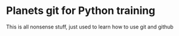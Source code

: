 # Planets git for Python training

This is all nonsense stuff, just used to learn how to use git and github
